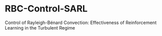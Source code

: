 # RBC-Control-SARL
Control of Rayleigh-Bénard Convection: Effectiveness of Reinforcement Learning in the Turbulent Regime

